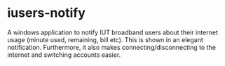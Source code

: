 # iusers-notify
A windows application to notify IUT broadband users about their internet usage (minute used, remaining, bill etc). This is shown in an elegant
notification. Furthermore, it also makes connecting/disconnecting to the internet and switching accounts easier.
